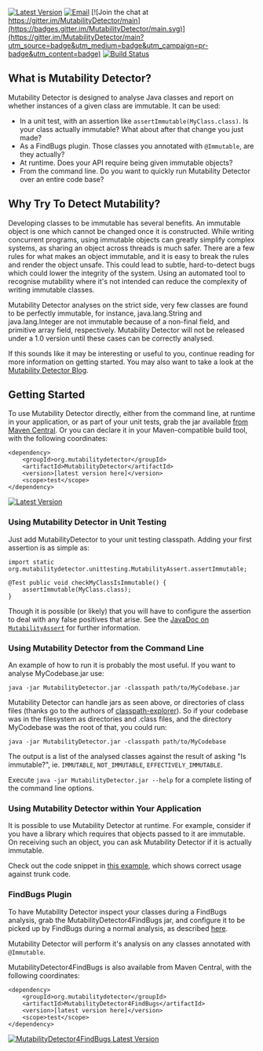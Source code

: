 [![Latest Version](http://www.javadoc.io/badge/org.mutabilitydetector/MutabilityDetector.svg?label=MutabilityDetector_latest_version)](http://www.javadoc.io/doc/org.mutabilitydetector/MutabilityDetector)
[![Email](https://img.shields.io/badge/email-author-green.svg)](mailto:Grundlefleck+md@gmail.com)
[![Join the chat at https://gitter.im/MutabilityDetector/main](https://badges.gitter.im/MutabilityDetector/main.svg)](https://gitter.im/MutabilityDetector/main?utm_source=badge&utm_medium=badge&utm_campaign=pr-badge&utm_content=badge)
[![Build Status](https://api.travis-ci.org/MutabilityDetector/MutabilityDetector.png?branch=master)](https://travis-ci.org/MutabilityDetector/MutabilityDetector)

## What is Mutability Detector?
Mutability Detector is designed to analyse Java classes and report on whether instances of a given class are immutable. It can be used:

  * In a unit test, with an assertion like `assertImmutable(MyClass.class)`. Is your class actually immutable? What about after that change you just made?
  * As a FindBugs plugin. Those classes you annotated with `@Immutable`, are they actually?
  * At runtime. Does your API require being given immutable objects?
  * From the command line. Do you want to quickly run Mutability Detector over an entire code base?
  
  
  
  
## Why Try To Detect Mutability?

Developing classes to be immutable has several benefits. An immutable object is one which cannot be changed once it is constructed. While writing concurrent programs, using immutable objects can greatly simplify complex systems, as sharing an object across threads is much safer. There are a few rules for what makes an object immutable, and it is easy to break the rules and render the object unsafe. This could lead to subtle, hard-to-detect bugs which could lower the integrity of the system. Using an automated tool to recognise mutability where it's not intended can reduce the complexity of writing immutable classes.

Mutability Detector analyses on the strict side, very few classes are found to be perfectly immutable, for instance, java.lang.String and java.lang.Integer are not immutable because of a non-final field, and primitive array field, respectively. Mutability Detector will not be released under a 1.0 version until these cases can be correctly analysed.

If this sounds like it may be interesting or useful to you, continue reading for more information on getting started. You may also want to take a look at the [Mutability Detector Blog](http://mutability-detector.blogspot.co.uk/). 
  
  
## Getting Started
To use Mutability Detector directly, either from the command line, at runtime in your application, or as part of your unit tests, grab the jar available [from Maven Central](https://search.maven.org/remote_content?g=org.mutabilitydetector&a=MutabilityDetector&v=LATEST). Or you can declare it in your Maven-compatible build tool, with the following coordinates:

    <dependency>
        <groupId>org.mutabilitydetector</groupId>
        <artifactId>MutabilityDetector</artifactId>
        <version>[latest version here]</version>
        <scope>test</scope>
    </dependency>
    
[![Latest Version](http://www.javadoc.io/badge/org.mutabilitydetector/MutabilityDetector.svg?label=latest_version)](http://www.javadoc.io/doc/org.mutabilitydetector/MutabilityDetector)


### Using Mutability Detector in Unit Testing
Just add MutabilityDetector to your unit testing classpath. Adding your first assertion is as simple as:

    import static org.mutabilitydetector.unittesting.MutabilityAssert.assertImmutable;
    
    @Test public void checkMyClassIsImmutable() {
        assertImmutable(MyClass.class); 
    }
    
Though it is possible (or likely) that you will have to configure the assertion to deal with any false positives that arise. See the [JavaDoc on `MutabilityAssert`](https://www.javadoc.io/page/org.mutabilitydetector/MutabilityDetector/latest/org/mutabilitydetector/unittesting/MutabilityAssert.html) for further information. 

### Using Mutability Detector from the Command Line

An example of how to run it is probably the most useful. If you want to analyse MyCodebase.jar use:

`java -jar MutabilityDetector.jar -classpath path/to/MyCodebase.jar`

Mutability Detector can handle jars as seen above, or directories of class files (thanks go to the authors of [classpath-explorer](http://code.google.com/p/classpath-explorer/)). So if your codebase was in the filesystem as directories and .class files, and the directory MyCodebase was the root of that, you could run:

`java -jar MutabilityDetector.jar -classpath path/to/MyCodebase`

The output is a list of the analysed classes against the result of asking "Is immutable?", ie. `IMMUTABLE`, `NOT_IMMUTABLE`, `EFFECTIVELY_IMMUTABLE`.

Execute `java -jar MutabilityDetector.jar --help` for a complete listing of the command line options.

### Using Mutability Detector within Your Application

It is possible to use Mutability Detector at runtime. For example, consider if you have a library which requires that objects passed to it are immutable. On receiving such an object, you can ask Mutability Detector if it is actually immutable.

Check out the code snippet in [this example](https://github.com/MutabilityDetector/ClientOfMutabilityDetector/blob/master/src/main/java/org/mutabilitydetector/runtime/RuntimeAnalysisExample.java), which shows correct usage against trunk code.

### FindBugs Plugin

To have Mutability Detector inspect your classes during a FindBugs analysis, grab the MutabilityDetector4FindBugs jar, and configure it to be picked up by FindBugs during a normal analysis, as described [here](http://code.google.com/p/findbugs/wiki/DetectorPluginTutorial#Loading_Our_Plugin). 

Mutability Detector will perform it's analysis on any classes annotated with `@Immutable`.

MutabilityDetector4FindBugs is also available from Maven Central, with the following coordinates:


    <dependency>
        <groupId>org.mutabilitydetector</groupId>
        <artifactId>MutabilityDetector4FindBugs</artifactId>
        <version>[latest version here]</version>
        <scope>test</scope>
    </dependency>
    
[![MutabilityDetector4FindBugs Latest Version](http://www.javadoc.io/badge/org.mutabilitydetector/MutabilityDetector4FindBugs.svg?label=MutabilityDetector4FindBugs_latest_version)](http://www.javadoc.io/doc/org.mutabilitydetector/MutabilityDetector4FindBugs)



